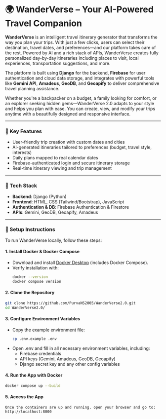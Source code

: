 # 🌍 WanderVerse – Your AI-Powered Travel Companion

**WanderVerse** is an intelligent travel itinerary generator that transforms the way you plan your trips. With just a few clicks, users can select their destination, travel dates, and preferences—and our platform takes care of the rest. Powered by AI and a rich stack of APIs, WanderVerse creates fully personalized day-by-day itineraries including places to visit, local experiences, transportation suggestions, and more.

The platform is built using **Django** for the backend, **Firebase** for user authentication and cloud data storage, and integrates with powerful tools like **Gemini API**, **Amadeus**, **GeoDB**, and **Geoapify** to deliver comprehensive travel planning assistance.

Whether you're a backpacker on a budget, a family looking for comfort, or an explorer seeking hidden gems—WanderVerse 2.0 adapts to your style and helps you plan with ease. You can create, view, and modify your trips anytime with a beautifully designed and responsive interface.

---

### 🔑 Key Features
- User-friendly trip creation with custom dates and cities  
- AI-generated itineraries tailored to preferences (budget, travel style, interests)  
- Daily plans mapped to real calendar dates  
- Firebase-authenticated login and secure itinerary storage  
- Real-time itinerary viewing and trip management  

---

### 🔧 Tech Stack
- **Backend**: Django (Python)  
- **Frontend**: HTML, CSS (Tailwind/Bootstrap), JavaScript  
- **Authentication & DB**: Firebase Authentication & Firestore  
- **APIs**: Gemini, GeoDB, Geoapify, Amadeus  

---

### 🚀 Setup Instructions

To run WanderVerse locally, follow these steps:

#### 1. Install Docker & Docker Compose
- Download and install [Docker Desktop](https://www.docker.com/products/docker-desktop) (includes Docker Compose).
- Verify installation with:
  ```bash
  docker --version
  docker compose version
  ```
#### 2. Clone the Repository
  ```bash
  git clone https://github.com/PurvaNS2005/WanderVerse2.0.git
  cd WanderVerse2.0/
  ```
#### 3. Configure Environment Variables
- Copy the example environment file:
  ```bash
  cp .env.example .env
  ```
- Open .env and fill in all necessary environment variables, including:
  - Firebase credentials
  - API keys (Gemini, Amadeus, GeoDB, Geoapify)
  - Django secret key and any other config variables
#### 4. Run the App with Docker
  ```bash
  docker compose up --build
  ```
#### 5. Access the App
    Once the containers are up and running, open your browser and go to: http://localhost:8000





